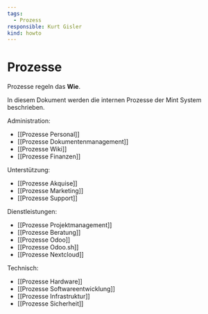 ```yaml
---
tags:
  - Prozess
responsible: Kurt Gisler
kind: howto
---
```

# Prozesse

Prozesse regeln das **Wie**.

In diesem Dokument werden die internen Prozesse der Mint System beschrieben.

Administration:

* [[Prozesse Personal]]
* [[Prozesse Dokumentenmanagement]]
* [[Prozesse Wiki]]
* [[Prozesse Finanzen]]

Unterstützung:

* [[Prozesse Akquise]]
* [[Prozesse Marketing]]
* [[Prozesse Support]]

Dienstleistungen:

* [[Prozesse Projektmanagement]]
* [[Prozesse Beratung]]
* [[Prozesse Odoo]]
* [[Prozesse Odoo.sh]]
* [[Prozesse Nextcloud]]

Technisch:

* [[Prozesse Hardware]]
* [[Prozesse Softwareentwicklung]]
* [[Prozesse Infrastruktur]]
* [[Prozesse Sicherheit]]







